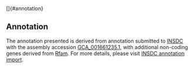 []{#annotation}

Annotation
----------

The annotation presented is derived from annotation submitted to
[INSDC](http://www.insdc.org) with the assembly accession
[GCA\_001661235.1](http://www.ebi.ac.uk/ena/data/view/GCA_001661235.1),
with additional non-coding genes derived from
[Rfam](http://rfam.xfam.org/). For more details, please visit [INSDC
annotation
import](http://ensemblgenomes.org/info/data/insdc_annotation).
